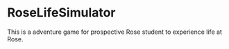 # RoseLifeSimulator

This is a adventure game for prospective Rose student to experience life at Rose.
